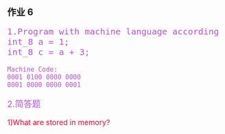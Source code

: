 ## 作业 6

<pre style="color:#BA55D3; font-size:20px">
1.Program with machine language according to the following c.
int_8 a = 1;
int_8 c = a + 3;</pre>
<pre style="color:#BA55D3; font-size:15px">Machine Code:
0001 0100 0000 0000
0001 0000 0000 0001
</pre>
<p style="color:#BA55D3;
font-size:20px">2.简答题</p>
<p style="color:#FF0033;
font-size:17px">1)What are stored in memory?

